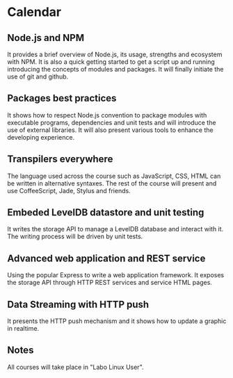 
# Calendar

## Node.js and NPM

It provides a brief overview of Node.js, its usage, strengths and ecosystem with NPM.
It is also a quick getting started to get a script up and running introducing the
concepts of modules and packages.
It will finally initiate the use of git and github.

## Packages best practices

It shows how to respect Node.js convention to package modules with executable
programs, dependencies and unit tests and will introduce the use of external 
libraries.
It will also present various tools to enhance the developing experience.

## Transpilers everywhere

The language used across the course such as JavaScript, CSS, HTML can be written
in alternative syntaxes. The rest of the course will present and use CoffeeScript,
Jade, Stylus and friends.

## Embeded LevelDB datastore and unit testing

It writes the storage API to manage a LevelDB database and interact with it.
The writing process will be driven by unit tests.

## Advanced web application and REST service

Using the popular Express to write a web application framework. It exposes the
storage API through HTTP REST services and service HTML pages.

## Data Streaming with HTTP push

It presents the HTTP push mechanism and it shows how to update a graphic in realtime.

## Notes

All courses will take place in "Labo Linux User".

